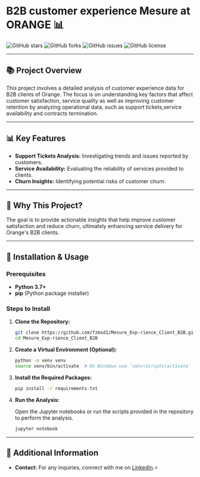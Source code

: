 
# B2B customer experience Mesure at ORANGE 📊



![GitHub stars](https://img.shields.io/github/stars/fzmsd1/Mesure_Exp-rience_Client_B2B?style=social)
![GitHub forks](https://img.shields.io/github/forks/fzmsd1/Mesure_Exp-rience_Client_B2B?style=social)
![GitHub issues](https://img.shields.io/github/issues/fzmsd1/Mesure_Exp-rience_Client_B2B)
![GitHub license](https://img.shields.io/github/license/fzmsd1/Mesure_Exp-rience_Client_B2B)

---

## 📚 Project Overview

This project involves a detailed analysis of customer experience data for B2B clients of Orange. The focus is on understanding key factors that affect customer satisfaction, service quality as well as improving customer retention by analyzing operational data, such as support tickets,service availability and contracts termination.

---

## 📊 Key Features

- **Support Tickets Analysis:** Investigating trends and issues reported by customers.
- **Service Availability:** Evaluating the reliability of services provided to clients.
- **Churn Insights:** Identifying potential risks of customer churn.

---

## 🎯 Why This Project?

The goal is to provide actionable insights that help improve customer satisfaction and reduce churn, ultimately enhancing service delivery for Orange's B2B clients.

---

## 🚀 Installation & Usage

### Prerequisites

- **Python 3.7+**
- **pip** (Python package installer)

### Steps to Install

1. **Clone the Repository:**

   ```bash
   git clone https://github.com/fzmsd1/Mesure_Exp-rience_Client_B2B.git
   cd Mesure_Exp-rience_Client_B2B
   ```

2. **Create a Virtual Environment (Optional):**

   ```bash
   python -m venv venv
   source venv/bin/activate  # On Windows use `venv\Scripts\activate`
   ```

3. **Install the Required Packages:**

   ```bash
   pip install -r requirements.txt
   ```

4. **Run the Analysis:**

   Open the Jupyter notebooks or run the scripts provided in the repository to perform the analysis.

   ```bash
   jupyter notebook
   ```

---

## 📝 Additional Information

- **Contact:** For any inquiries, connect with me on [LinkedIn](https://www.linkedin.com/in/fatima-ezzahra-em-siddi/).⭐ 

